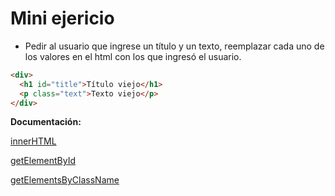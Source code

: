 # Mini ejericio

- Pedir al usuario que ingrese un título y un texto, reemplazar cada uno de los valores en el html con los que ingresó el usuario.

```html
<div>
  <h1 id="title">Título viejo</h1>
  <p class="text">Texto viejo</p>
</div>
```

**Documentación:**

[innerHTML](https://www.w3schools.com/jsref/prop_html_innerhtml.asp)

[getElementById](https://www.w3schools.com/jsref/met_document_getelementbyid.asp)

[getElementsByClassName](https://www.w3schools.com/jsref/met_document_getelementsbyclassname.asp)
